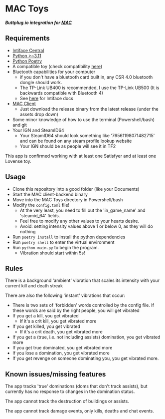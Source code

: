 # MAC Toys

***Buttplug.io integration for [MAC](https://github.com/MegaAntiCheat/client-backend)***

## Requirements
- [Intiface Central](https://intiface.com/central/)
- [Python >~3.11](https://www.python.org/)
- [Python Poetry](https://python-poetry.org/)
- A compatible toy (check compatibility [here](https://iostindex.com/?filter0Availability=Available,DIY&filter1Connection=Digital))
- Bluetooth capabilities for your computer
  - if you don't have a bluetooth card built in, any CSR 4.0 bluetooth dongle should work.
  - The TP-Link UB400 is recommended, I use the TP-Link UB500 (It is backwards compatible with Bluetooth 4)
  - See [here](https://docs.intiface.com/docs/intiface-central/hardware/bluetooth) for Intiface docs
- [MAC Client](https://github.com/MegaAntiCheat/client-backend)
  - Just download the release binary from the latest release (under the assets drop down)
- Some minor knowledge of how to use the terminal (Powershell/bash) and git
- Your IGN and SteamID64
  - Your SteamID64 should look something like '76561198071482715' and can be found on any steam profile lookup website
  - Your IGN should be as people will see it in TF2

This app is confirmed working with at least one Satisfyer and at least one Lovense toy.

## Usage

- Clone this repository into a good folder (like your Documents)
- Start the MAC client-backend binary
- Move into the MAC Toys directory in Powershell/bash
- Modify the `config.toml` file!
  - At the very least, you need to fill out the 'in_game_name' and 'steamid_64' fields.
  - Feel free to modify any other values to your hearts desire. 
  - Avoid: setting intensity values above 1 or below 0, as they will do nothing
- Run `poetry install` to install the python dependencies
- Run `poetry shell` to enter the virtual environment
- Run `python main.py` to begin the program.
  - Vibration should start within 5s!

## Rules

There is a background 'ambient' vibration that scales its intensity with your current kill and death streak

There are also the following 'instant' vibrations that occur:
 - There is two sets of 'forbidden' words controlled by the config file. If these words are said by the right people, you will get vibrated
 - If you get a kill, you get vibrated
   - If it's a crit kill, you get vibrated more
 - If you get killed, you get vibrated
   - If it's a crit death, you get vibrated more
 - If you get a (true, i.e. not including assists) domination, you get vibrated more
 - If you get true dominated, you get vibrated more
 - If you lose a domination, you get vibrated more
 - If you get revenge on someone dominating you, you get vibrated more.

## Known issues/missing features

The app tracks 'true' dominations (doms that don't track assists), but currently has no response to changes
in the domination status.

The app cannot track the destruction of buildings or assists.

The app cannot track damage events, only kills, deaths and chat events.